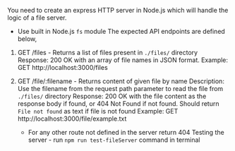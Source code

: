 You need to create an express HTTP server in Node.js which will handle the logic of a file server.

- Use built in Node.js `fs` module
  The expected API endpoints are defined below,

1. GET /files - Returns a list of files present in `./files/` directory
   Response: 200 OK with an array of file names in JSON format.
   Example: GET http://localhost:3000/files
2. GET /file/:filename - Returns content of given file by name
   Description: Use the filename from the request path parameter to read the file from `./files/` directory
   Response: 200 OK with the file content as the response body if found, or 404 Not Found if not found. Should return `File not found` as text if file is not found
   Example: GET http://localhost:3000/file/example.txt


    - For any other route not defined in the server return 404
    Testing the server - run `npm run test-fileServer` command in terminal
